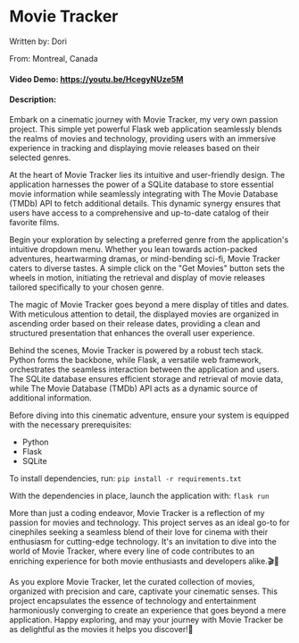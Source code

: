 # Movie Tracker

Written by: Dori

From: Montreal, Canada

#### Video Demo:  <https://youtu.be/HcegyNUze5M>

#### Description:

Embark on a cinematic journey with Movie Tracker, my very own passion project. This simple yet powerful Flask web application seamlessly blends the realms of movies and technology, providing users with an immersive experience in tracking and displaying movie releases based on their selected genres.

At the heart of Movie Tracker lies its intuitive and user-friendly design. The application harnesses the power of a SQLite database to store essential movie information while seamlessly integrating with The Movie Database (TMDb) API to fetch additional details. This dynamic synergy ensures that users have access to a comprehensive and up-to-date catalog of their favorite films.

Begin your exploration by selecting a preferred genre from the application's intuitive dropdown menu. Whether you lean towards action-packed adventures, heartwarming dramas, or mind-bending sci-fi, Movie Tracker caters to diverse tastes. A simple click on the "Get Movies" button sets the wheels in motion, initiating the retrieval and display of movie releases tailored specifically to your chosen genre.

The magic of Movie Tracker goes beyond a mere display of titles and dates. With meticulous attention to detail, the displayed movies are organized in ascending order based on their release dates, providing a clean and structured presentation that enhances the overall user experience.

Behind the scenes, Movie Tracker is powered by a robust tech stack. Python forms the backbone, while Flask, a versatile web framework, orchestrates the seamless interaction between the application and users. The SQLite database ensures efficient storage and retrieval of movie data, while The Movie Database (TMDb) API acts as a dynamic source of additional information.

Before diving into this cinematic adventure, ensure your system is equipped with the necessary prerequisites:

- Python
- Flask
- SQLite

To install dependencies, run:
`pip install -r requirements.txt`

With the dependencies in place, launch the application with:
`flask run`

More than just a coding endeavor, Movie Tracker is a reflection of my passion for movies and technology. This project serves as an ideal go-to for cinephiles seeking a seamless blend of their love for cinema with their enthusiasm for cutting-edge technology. It's an invitation to dive into the world of Movie Tracker, where every line of code contributes to an enriching experience for both movie enthusiasts and developers alike.🎬🍿

As you explore Movie Tracker, let the curated collection of movies, organized with precision and care, captivate your cinematic senses. This project encapsulates the essence of technology and entertainment harmoniously converging to create an experience that goes beyond a mere application. Happy exploring, and may your journey with Movie Tracker be as delightful as the movies it helps you discover!🚀
